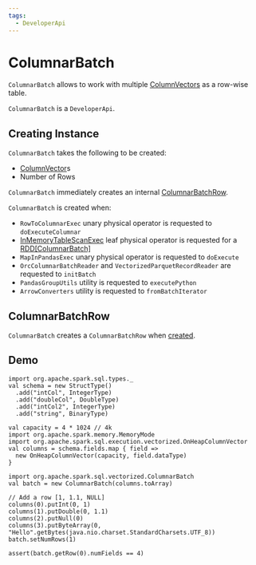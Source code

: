 ```yaml
---
tags:
  - DeveloperApi
---
```


# ColumnarBatch

`ColumnarBatch` allows to work with multiple [ColumnVectors](#columns) as a row-wise table.

`ColumnarBatch` is a `DeveloperApi`.

## Creating Instance

`ColumnarBatch` takes the following to be created:

* <span id="columns"> [ColumnVector](../ColumnVector.md)s
* <span id="numRows"> Number of Rows

`ColumnarBatch` immediately creates an internal [ColumnarBatchRow](#row).

`ColumnarBatch` is created when:

* `RowToColumnarExec` unary physical operator is requested to `doExecuteColumnar`
* [InMemoryTableScanExec](../physical-operators/InMemoryTableScanExec.md) leaf physical operator is requested for a [RDD[ColumnarBatch]](../physical-operators/InMemoryTableScanExec.md#columnarInputRDD)
* `MapInPandasExec` unary physical operator is requested to `doExecute`
* `OrcColumnarBatchReader` and `VectorizedParquetRecordReader` are requested to `initBatch`
* `PandasGroupUtils` utility is requested to `executePython`
* `ArrowConverters` utility is requested to `fromBatchIterator`

## <span id="row"> ColumnarBatchRow

`ColumnarBatch` creates a `ColumnarBatchRow` when [created](#creating-instance).

## Demo

```text
import org.apache.spark.sql.types._
val schema = new StructType()
  .add("intCol", IntegerType)
  .add("doubleCol", DoubleType)
  .add("intCol2", IntegerType)
  .add("string", BinaryType)

val capacity = 4 * 1024 // 4k
import org.apache.spark.memory.MemoryMode
import org.apache.spark.sql.execution.vectorized.OnHeapColumnVector
val columns = schema.fields.map { field =>
  new OnHeapColumnVector(capacity, field.dataType)
}

import org.apache.spark.sql.vectorized.ColumnarBatch
val batch = new ColumnarBatch(columns.toArray)

// Add a row [1, 1.1, NULL]
columns(0).putInt(0, 1)
columns(1).putDouble(0, 1.1)
columns(2).putNull(0)
columns(3).putByteArray(0, "Hello".getBytes(java.nio.charset.StandardCharsets.UTF_8))
batch.setNumRows(1)

assert(batch.getRow(0).numFields == 4)
```

<!---
## Review Me
=== [[rowIterator]] Iterator Over InternalRows (in Batch) -- `rowIterator` Method

[source, java]
----
Iterator<InternalRow> rowIterator()
----

`rowIterator`...FIXME

[NOTE]
====
`rowIterator` is used when:

* `ArrowConverters` is requested to `fromBatchIterator`

* `AggregateInPandasExec`, `WindowInPandasExec`, and `FlatMapGroupsInPandasExec` physical operators are requested to execute (`doExecute`)

* `ArrowEvalPythonExec` physical operator is requested to `evaluate`
====

=== [[setNumRows]] Specifying Number of Rows (in Batch) -- `setNumRows` Method

[source, java]
----
void setNumRows(int numRows)
----

In essence, `setNumRows` resets the batch and makes it available for reuse.

Internally, `setNumRows` simply sets the <<numRows, numRows>> to the given `numRows`.

`setNumRows` is used when:

* `OrcColumnarBatchReader` is requested to `nextBatch`

* `VectorizedParquetRecordReader` is requested to [nextBatch](datasources/parquet/VectorizedParquetRecordReader.md#nextBatch) (when `VectorizedParquetRecordReader` is requested to [nextKeyValue](datasources/parquet/VectorizedParquetRecordReader.md#nextKeyValue))

* `ColumnVectorUtils` is requested to `toBatch` (for testing only)

* `ArrowConverters` is requested to `fromBatchIterator`

* `InMemoryTableScanExec` physical operator is requested to [createAndDecompressColumn](physical-operators/InMemoryTableScanExec.md#createAndDecompressColumn)

* `ArrowPythonRunner` is requested for a `ReaderIterator` (`newReaderIterator`)
-->
